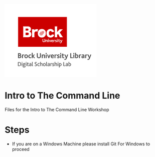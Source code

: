 ![DSL Logo](dsl_logo.png)


# Intro to The Command Line
 Files for the Intro to The Command Line Workshop

 # Steps
 - If you are on a Windows Machine please install Git For Windows to proceed
